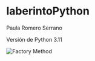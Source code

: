 # laberintoPython

Paula Romero Serrano

Versión de Python 3.11

![Factory Method](Entrega1/factory_method.png)
